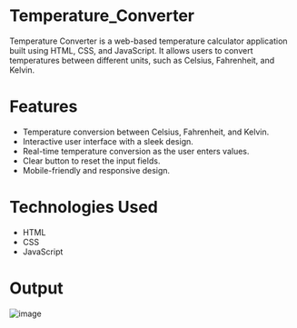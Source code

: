 # Temperature_Converter
Temperature Converter is a web-based temperature calculator application built using HTML, CSS, and JavaScript. It allows users to convert temperatures between different units, such as Celsius, Fahrenheit, and Kelvin.
# Features
- Temperature conversion between Celsius, Fahrenheit, and Kelvin.
- Interactive user interface with a sleek design.
- Real-time temperature conversion as the user enters values.
- Clear button to reset the input fields.
- Mobile-friendly and responsive design.
# Technologies Used
- HTML
- CSS
- JavaScript
# Output
![image](https://github.com/NarniRojesh/Temperature_converter/assets/145794830/e13148d2-04f4-4034-bb64-b7daedcda471)

